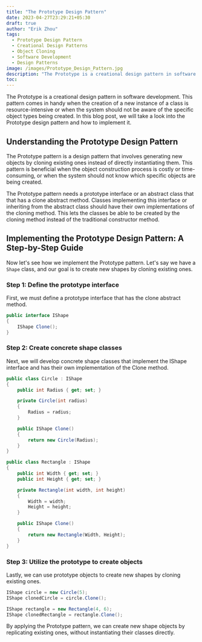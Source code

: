 ```yaml
---
title: "The Prototype Design Pattern"
date: 2023-04-27T23:29:21+05:30
draft: true
author: "Erik Zhou"
tags:
  - Prototype Design Pattern
  - Creational Design Patterns
  - Object Cloning
  - Software Development
  - Design Patterns
image: /images/Prototype_Design_Pattern.jpg
description: "The Prototype is a creational design pattern in software development. This pattern comes in handy when the creation of a new instance of a class is resource-intensive or when the system should not be aware of the specific object types being created. In this blog post, we will take a look into the Prototype design pattern and how to implement it."
toc:
---
```

The Prototype is a creational design pattern in software development. This pattern comes in handy when the creation of a new instance of a class is resource-intensive or when the system should not be aware of the specific object types being created. In this blog post, we will take a look into the Prototype design pattern and how to implement it.

## Understanding the Prototype Design Pattern

The Prototype pattern is a design pattern that involves generating new objects by cloning existing ones instead of directly instantiating them. This pattern is beneficial when the object construction process is costly or time-consuming, or when the system should not know which specific objects are being created.

The Prototype pattern needs a prototype interface or an abstract class that that has a clone abstract method. Classes implementing this interface or inheriting from the abstract class should have their own implementations of the cloning method. This lets the classes be able to be created by the cloning method instead of the traditional constructor method.

## Implementing the Prototype Design Pattern: A Step-by-Step Guide

Now let's see how we implement the Prototype pattern. Let's say we have a `Shape` class, and our goal is to create new shapes by cloning existing ones.

### Step 1: Define the prototype interface

First, we must define a prototype interface that has the clone abstract method.

```csharp
public interface IShape
{
    IShape Clone();
}
```

### Step 2: Create concrete shape classes
Next, we will develop concrete shape classes that implement the IShape interface and has their own implementation of the Clone method.

```csharp
public class Circle : IShape
{
    public int Radius { get; set; }

    private Circle(int radius)
    {
        Radius = radius;
    }

    public IShape Clone()
    {
        return new Circle(Radius);
    }
}

public class Rectangle : IShape
{
    public int Width { get; set; }
    public int Height { get; set; }

    private Rectangle(int width, int height)
    {
        Width = width;
        Height = height;
    }

    public IShape Clone()
    {
        return new Rectangle(Width, Height);
    }
}
```

### Step 3: Utilize the prototype to create objects
Lastly, we can use prototype objects to create new shapes by cloning existing ones.

```csharp
IShape circle = new Circle(5);
IShape clonedCircle = circle.Clone();

IShape rectangle = new Rectangle(4, 6);
IShape clonedRectangle = rectangle.Clone();
```

By applying the Prototype pattern, we can create new shape objects by replicating existing ones, without instantiating their classes directly.